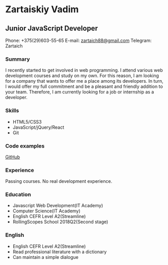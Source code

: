 # Zartaiskiy Vadim

## Junior JavaScript Developer

Phone: +375(29)603-55-65
E-mail: zartaich88@gmail.com
Telegram: Zartaich

### Summary

I recently started to get involved in web programming. I attend various web development courses and study on my own. For this reason, I am looking for a company that wants to offer me a place among its developers. In turn, I would offer my full commitment and be a pleasant and friendly addition to your team. Therefore, I am currently looking for a job or internship as a developer.

### Skills

- HTML5/CSS3
- JavaScript/jQuery/React
- Git

### Code examples

[GitHub](https://github.com/Zartaich)

### Experience

Passing courses. No real development experience.

### Education

- Javascript Web Development(IT Academy)
- Computer Science(IT Academy)
- English CEFR Level A2(Streamline)
- RollingScopes School 2018Q2(Second stage)

### English

- English CEFR Level A2(Streamline)
- Read professional literature with a dictionary
- Can maintain a simple dialogue
